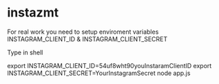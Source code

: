 instazmt
========


For real work you need to setup enviroment variables INSTAGRAM_CLIENT_ID & INSTAGRAM_CLIENT_SECRET

Type in shell

export INSTAGRAM_CLIENT_ID=54uf8wht90youInstaramClientID
export INSTAGRAM_CLIENT_SECRET=YourInstagramSecret
node app.js

